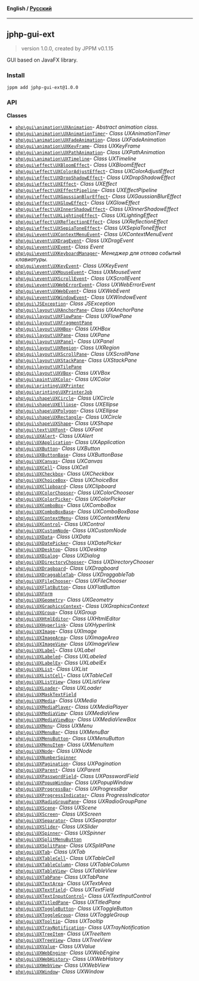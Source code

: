 #### **English** / [Русский](README.ru.md)

---

## jphp-gui-ext
> version 1.0.0, created by JPPM v0.1.15

GUI based on JavaFX library.

### Install
```
jppm add jphp-gui-ext@1.0.0
```

### API
**Classes**
- [`php\gui\animation\UXAnimation`](api-docs/classes/php/gui/animation/UXAnimation.md)- _Abstract animation class._
- [`php\gui\animation\UXAnimationTimer`](api-docs/classes/php/gui/animation/UXAnimationTimer.md)- _Class UXAnimationTimer_
- [`php\gui\animation\UXFadeAnimation`](api-docs/classes/php/gui/animation/UXFadeAnimation.md)- _Class UXFadeAnimation_
- [`php\gui\animation\UXKeyFrame`](api-docs/classes/php/gui/animation/UXKeyFrame.md)- _Class UXKeyFrame_
- [`php\gui\animation\UXPathAnimation`](api-docs/classes/php/gui/animation/UXPathAnimation.md)- _Class UXPathAnimation_
- [`php\gui\animation\UXTimeline`](api-docs/classes/php/gui/animation/UXTimeline.md)- _Class UXTimeline_
- [`php\gui\effect\UXBloomEffect`](api-docs/classes/php/gui/effect/UXBloomEffect.md)- _Class UXBloomEffect_
- [`php\gui\effect\UXColorAdjustEffect`](api-docs/classes/php/gui/effect/UXColorAdjustEffect.md)- _Class UXColorAdjustEffect_
- [`php\gui\effect\UXDropShadowEffect`](api-docs/classes/php/gui/effect/UXDropShadowEffect.md)- _Class UXDropShadowEffect_
- [`php\gui\effect\UXEffect`](api-docs/classes/php/gui/effect/UXEffect.md)- _Class UXEffect_
- [`php\gui\effect\UXEffectPipeline`](api-docs/classes/php/gui/effect/UXEffectPipeline.md)- _Class UXEffectPipeline_
- [`php\gui\effect\UXGaussianBlurEffect`](api-docs/classes/php/gui/effect/UXGaussianBlurEffect.md)- _Class UXGaussianBlurEffect_
- [`php\gui\effect\UXGlowEffect`](api-docs/classes/php/gui/effect/UXGlowEffect.md)- _Class UXGlowEffect_
- [`php\gui\effect\UXInnerShadowEffect`](api-docs/classes/php/gui/effect/UXInnerShadowEffect.md)- _Class UXInnerShadowEffect_
- [`php\gui\effect\UXLightingEffect`](api-docs/classes/php/gui/effect/UXLightingEffect.md)- _Class UXLightingEffect_
- [`php\gui\effect\UXReflectionEffect`](api-docs/classes/php/gui/effect/UXReflectionEffect.md)- _Class UXReflectionEffect_
- [`php\gui\effect\UXSepiaToneEffect`](api-docs/classes/php/gui/effect/UXSepiaToneEffect.md)- _Class UXSepiaToneEffect_
- [`php\gui\event\UXContextMenuEvent`](api-docs/classes/php/gui/event/UXContextMenuEvent.md)- _Class UXContextMenuEvent_
- [`php\gui\event\UXDragEvent`](api-docs/classes/php/gui/event/UXDragEvent.md)- _Class UXDragEvent_
- [`php\gui\event\UXEvent`](api-docs/classes/php/gui/event/UXEvent.md)- _Class Event_
- [`php\gui\event\UXKeyboardManager`](api-docs/classes/php/gui/event/UXKeyboardManager.md)- _Менеджер для отлова событий клавиатуры._
- [`php\gui\event\UXKeyEvent`](api-docs/classes/php/gui/event/UXKeyEvent.md)- _Class UXKeyEvent_
- [`php\gui\event\UXMouseEvent`](api-docs/classes/php/gui/event/UXMouseEvent.md)- _Class UXMouseEvent_
- [`php\gui\event\UXScrollEvent`](api-docs/classes/php/gui/event/UXScrollEvent.md)- _Class UXScrollEvent_
- [`php\gui\event\UXWebErrorEvent`](api-docs/classes/php/gui/event/UXWebErrorEvent.md)- _Class UXWebErrorEvent_
- [`php\gui\event\UXWebEvent`](api-docs/classes/php/gui/event/UXWebEvent.md)- _Class UXWebEvent_
- [`php\gui\event\UXWindowEvent`](api-docs/classes/php/gui/event/UXWindowEvent.md)- _Class UXWindowEvent_
- [`php\gui\JSException`](api-docs/classes/php/gui/JSException.md)- _Class JSException_
- [`php\gui\layout\UXAnchorPane`](api-docs/classes/php/gui/layout/UXAnchorPane.md)- _Class UXAnchorPane_
- [`php\gui\layout\UXFlowPane`](api-docs/classes/php/gui/layout/UXFlowPane.md)- _Class UXFlowPane_
- [`php\gui\layout\UXFragmentPane`](api-docs/classes/php/gui/layout/UXFragmentPane.md)
- [`php\gui\layout\UXHBox`](api-docs/classes/php/gui/layout/UXHBox.md)- _Class UXHBox_
- [`php\gui\layout\UXPane`](api-docs/classes/php/gui/layout/UXPane.md)- _Class UXPane_
- [`php\gui\layout\UXPanel`](api-docs/classes/php/gui/layout/UXPanel.md)- _Class UXPanel_
- [`php\gui\layout\UXRegion`](api-docs/classes/php/gui/layout/UXRegion.md)- _Class UXRegion_
- [`php\gui\layout\UXScrollPane`](api-docs/classes/php/gui/layout/UXScrollPane.md)- _Class UXScrollPane_
- [`php\gui\layout\UXStackPane`](api-docs/classes/php/gui/layout/UXStackPane.md)- _Class UXStackPane_
- [`php\gui\layout\UXTilePane`](api-docs/classes/php/gui/layout/UXTilePane.md)
- [`php\gui\layout\UXVBox`](api-docs/classes/php/gui/layout/UXVBox.md)- _Class UXVBox_
- [`php\gui\paint\UXColor`](api-docs/classes/php/gui/paint/UXColor.md)- _Class UXColor_
- [`php\gui\printing\UXPrinter`](api-docs/classes/php/gui/printing/UXPrinter.md)
- [`php\gui\printing\UXPrinterJob`](api-docs/classes/php/gui/printing/UXPrinterJob.md)
- [`php\gui\shape\UXCircle`](api-docs/classes/php/gui/shape/UXCircle.md)- _Class UXCircle_
- [`php\gui\shape\UXEllipse`](api-docs/classes/php/gui/shape/UXEllipse.md)- _Class UXEllipse_
- [`php\gui\shape\UXPolygon`](api-docs/classes/php/gui/shape/UXPolygon.md)- _Class UXEllipse_
- [`php\gui\shape\UXRectangle`](api-docs/classes/php/gui/shape/UXRectangle.md)- _Class UXCircle_
- [`php\gui\shape\UXShape`](api-docs/classes/php/gui/shape/UXShape.md)- _Class UXShape_
- [`php\gui\text\UXFont`](api-docs/classes/php/gui/text/UXFont.md)- _Class UXFont_
- [`php\gui\UXAlert`](api-docs/classes/php/gui/UXAlert.md)- _Class UXAlert_
- [`php\gui\UXApplication`](api-docs/classes/php/gui/UXApplication.md)- _Class UXApplication_
- [`php\gui\UXButton`](api-docs/classes/php/gui/UXButton.md)- _Class UXButton_
- [`php\gui\UXButtonBase`](api-docs/classes/php/gui/UXButtonBase.md)- _Class UXButtonBase_
- [`php\gui\UXCanvas`](api-docs/classes/php/gui/UXCanvas.md)- _Class UXCanvas_
- [`php\gui\UXCell`](api-docs/classes/php/gui/UXCell.md)- _Class UXCell_
- [`php\gui\UXCheckbox`](api-docs/classes/php/gui/UXCheckbox.md)- _Class UXCheckbox_
- [`php\gui\UXChoiceBox`](api-docs/classes/php/gui/UXChoiceBox.md)- _Class UXChoiceBox_
- [`php\gui\UXClipboard`](api-docs/classes/php/gui/UXClipboard.md)- _Class UXClipboard_
- [`php\gui\UXColorChooser`](api-docs/classes/php/gui/UXColorChooser.md)- _Class UXColorChooser_
- [`php\gui\UXColorPicker`](api-docs/classes/php/gui/UXColorPicker.md)- _Class UXColorPicker_
- [`php\gui\UXComboBox`](api-docs/classes/php/gui/UXComboBox.md)- _Class UXComboBox_
- [`php\gui\UXComboBoxBase`](api-docs/classes/php/gui/UXComboBoxBase.md)- _Class UXComboBoxBase_
- [`php\gui\UXContextMenu`](api-docs/classes/php/gui/UXContextMenu.md)- _Class UXContextMenu_
- [`php\gui\UXControl`](api-docs/classes/php/gui/UXControl.md)- _Class UXControl_
- [`php\gui\UXCustomNode`](api-docs/classes/php/gui/UXCustomNode.md)- _Class UXCustomNode_
- [`php\gui\UXData`](api-docs/classes/php/gui/UXData.md)- _Class UXData_
- [`php\gui\UXDatePicker`](api-docs/classes/php/gui/UXDatePicker.md)- _Class UXDatePicker_
- [`php\gui\UXDesktop`](api-docs/classes/php/gui/UXDesktop.md)- _Class UXDesktop_
- [`php\gui\UXDialog`](api-docs/classes/php/gui/UXDialog.md)- _Class UXDialog_
- [`php\gui\UXDirectoryChooser`](api-docs/classes/php/gui/UXDirectoryChooser.md)- _Class UXDirectoryChooser_
- [`php\gui\UXDragboard`](api-docs/classes/php/gui/UXDragboard.md)- _Class UXDragboard_
- [`php\gui\UXDraggableTab`](api-docs/classes/php/gui/UXDraggableTab.md)- _Class UXDraggableTab_
- [`php\gui\UXFileChooser`](api-docs/classes/php/gui/UXFileChooser.md)- _Class UXFileChooser_
- [`php\gui\UXFlatButton`](api-docs/classes/php/gui/UXFlatButton.md)- _Class UXFlatButton_
- [`php\gui\UXForm`](api-docs/classes/php/gui/UXForm.md)
- [`php\gui\UXGeometry`](api-docs/classes/php/gui/UXGeometry.md)- _Class UXGeometry_
- [`php\gui\UXGraphicsContext`](api-docs/classes/php/gui/UXGraphicsContext.md)- _Class UXGraphicsContext_
- [`php\gui\UXGroup`](api-docs/classes/php/gui/UXGroup.md)- _Class UXGroup_
- [`php\gui\UXHtmlEditor`](api-docs/classes/php/gui/UXHtmlEditor.md)- _Class UXHtmlEditor_
- [`php\gui\UXHyperlink`](api-docs/classes/php/gui/UXHyperlink.md)- _Class UXHyperlink_
- [`php\gui\UXImage`](api-docs/classes/php/gui/UXImage.md)- _Class UXImage_
- [`php\gui\UXImageArea`](api-docs/classes/php/gui/UXImageArea.md)- _Class UXImageArea_
- [`php\gui\UXImageView`](api-docs/classes/php/gui/UXImageView.md)- _Class UXImageView_
- [`php\gui\UXLabel`](api-docs/classes/php/gui/UXLabel.md)- _Class UXLabel_
- [`php\gui\UXLabeled`](api-docs/classes/php/gui/UXLabeled.md)- _Class UXLabeled_
- [`php\gui\UXLabelEx`](api-docs/classes/php/gui/UXLabelEx.md)- _Class UXLabelEx_
- [`php\gui\UXList`](api-docs/classes/php/gui/UXList.md)- _Class UXList_
- [`php\gui\UXListCell`](api-docs/classes/php/gui/UXListCell.md)- _Class UXTableCell_
- [`php\gui\UXListView`](api-docs/classes/php/gui/UXListView.md)- _Class UXListView_
- [`php\gui\UXLoader`](api-docs/classes/php/gui/UXLoader.md)- _Class UXLoader_
- [`php\gui\UXMaskTextField`](api-docs/classes/php/gui/UXMaskTextField.md)
- [`php\gui\UXMedia`](api-docs/classes/php/gui/UXMedia.md)- _Class UXMedia_
- [`php\gui\UXMediaPlayer`](api-docs/classes/php/gui/UXMediaPlayer.md)- _Class UXMediaPlayer_
- [`php\gui\UXMediaView`](api-docs/classes/php/gui/UXMediaView.md)- _Class UXMediaView_
- [`php\gui\UXMediaViewBox`](api-docs/classes/php/gui/UXMediaViewBox.md)- _Class UXMediaViewBox_
- [`php\gui\UXMenu`](api-docs/classes/php/gui/UXMenu.md)- _Class UXMenu_
- [`php\gui\UXMenuBar`](api-docs/classes/php/gui/UXMenuBar.md)- _Class UXMenuBar_
- [`php\gui\UXMenuButton`](api-docs/classes/php/gui/UXMenuButton.md)- _Class UXMenuButton_
- [`php\gui\UXMenuItem`](api-docs/classes/php/gui/UXMenuItem.md)- _Class UXMenuItem_
- [`php\gui\UXNode`](api-docs/classes/php/gui/UXNode.md)- _Class UXNode_
- [`php\gui\UXNumberSpinner`](api-docs/classes/php/gui/UXNumberSpinner.md)
- [`php\gui\UXPagination`](api-docs/classes/php/gui/UXPagination.md)- _Class UXPagination_
- [`php\gui\UXParent`](api-docs/classes/php/gui/UXParent.md)- _Class UXParent_
- [`php\gui\UXPasswordField`](api-docs/classes/php/gui/UXPasswordField.md)- _Class UXPasswordField_
- [`php\gui\UXPopupWindow`](api-docs/classes/php/gui/UXPopupWindow.md)- _Class UXPopupWindow_
- [`php\gui\UXProgressBar`](api-docs/classes/php/gui/UXProgressBar.md)- _Class UXProgressBar_
- [`php\gui\UXProgressIndicator`](api-docs/classes/php/gui/UXProgressIndicator.md)- _Class ProgressIndicator_
- [`php\gui\UXRadioGroupPane`](api-docs/classes/php/gui/UXRadioGroupPane.md)- _Class UXRadioGroupPane_
- [`php\gui\UXScene`](api-docs/classes/php/gui/UXScene.md)- _Class UXScene_
- [`php\gui\UXScreen`](api-docs/classes/php/gui/UXScreen.md)- _Class UXScreen_
- [`php\gui\UXSeparator`](api-docs/classes/php/gui/UXSeparator.md)- _Class UXSeparator_
- [`php\gui\UXSlider`](api-docs/classes/php/gui/UXSlider.md)- _Class UXSlider_
- [`php\gui\UXSpinner`](api-docs/classes/php/gui/UXSpinner.md)- _Class UXSpinner_
- [`php\gui\UXSplitMenuButton`](api-docs/classes/php/gui/UXSplitMenuButton.md)
- [`php\gui\UXSplitPane`](api-docs/classes/php/gui/UXSplitPane.md)- _Class UXSplitPane_
- [`php\gui\UXTab`](api-docs/classes/php/gui/UXTab.md)- _Class UXTab_
- [`php\gui\UXTableCell`](api-docs/classes/php/gui/UXTableCell.md)- _Class UXTableCell_
- [`php\gui\UXTableColumn`](api-docs/classes/php/gui/UXTableColumn.md)- _Class UXTableColumn_
- [`php\gui\UXTableView`](api-docs/classes/php/gui/UXTableView.md)- _Class UXTableView_
- [`php\gui\UXTabPane`](api-docs/classes/php/gui/UXTabPane.md)- _Class UXTabPane_
- [`php\gui\UXTextArea`](api-docs/classes/php/gui/UXTextArea.md)- _Class UXTextArea_
- [`php\gui\UXTextField`](api-docs/classes/php/gui/UXTextField.md)- _Class UXTextField_
- [`php\gui\UXTextInputControl`](api-docs/classes/php/gui/UXTextInputControl.md)- _Class UXTextInputControl_
- [`php\gui\UXTitledPane`](api-docs/classes/php/gui/UXTitledPane.md)- _Class UXTitledPane_
- [`php\gui\UXToggleButton`](api-docs/classes/php/gui/UXToggleButton.md)- _Class UXToggleButton_
- [`php\gui\UXToggleGroup`](api-docs/classes/php/gui/UXToggleGroup.md)- _Class UXToggleGroup_
- [`php\gui\UXTooltip`](api-docs/classes/php/gui/UXTooltip.md)- _Class UXTooltip_
- [`php\gui\UXTrayNotification`](api-docs/classes/php/gui/UXTrayNotification.md)- _Class UXTrayNotification_
- [`php\gui\UXTreeItem`](api-docs/classes/php/gui/UXTreeItem.md)- _Class UXTreeItem_
- [`php\gui\UXTreeView`](api-docs/classes/php/gui/UXTreeView.md)- _Class UXTreeView_
- [`php\gui\UXValue`](api-docs/classes/php/gui/UXValue.md)- _Class UXValue_
- [`php\gui\UXWebEngine`](api-docs/classes/php/gui/UXWebEngine.md)- _Class UXWebEngine_
- [`php\gui\UXWebHistory`](api-docs/classes/php/gui/UXWebHistory.md)- _Class UXWebHistory_
- [`php\gui\UXWebView`](api-docs/classes/php/gui/UXWebView.md)- _Class UXWebView_
- [`php\gui\UXWindow`](api-docs/classes/php/gui/UXWindow.md)- _Class UXWindow_